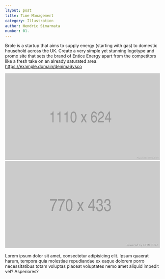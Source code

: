 ```yaml
---
layout: post
title: Time Management
category: Illustration
author: Hendric Simarmata
number: 01.
---
```


<p class="project-detail-text text-center">Brole is a startup that aims to supply energy (starting with gas) to domestic household across the UK. Create a very simple yet stunning logotype and promo site that sets the brand of Entice Energy apart from the competitors like a fresh take on an already saturated area. <a href="https://example.domain/denima6vsco" target="_blank" class="underline">https://example.domain/denima6vsco</a>
</p>
<img alt="" class="image-holder wow fadeInLeft" src="/assets/images/bg/project3-1.jpg">
<img alt="" class="image-holder wow fadeInRight" src="/assets/images/bg/project3-2.jpg">
<p class="project-detail-text text-center">Lorem ipsum dolor sit amet, consectetur adipisicing elit. Ipsum quaerat harum, tempora quia molestiae repudiandae ex eaque dolorem porro necessitatibus totam voluptas placeat voluptates nemo amet aliquid impedit vel? Asperiores?
</p>